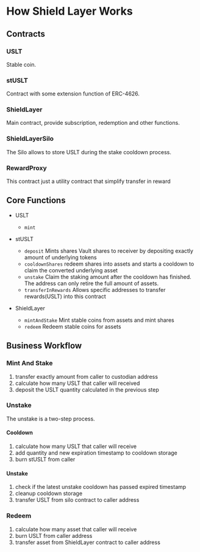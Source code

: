# How Shield Layer Works

## Contracts

### USLT
Stable coin.

### stUSLT
Contract with some extension function of ERC-4626.
    
### ShieldLayer
Main contract, provide subscription, redemption and other functions.

### ShieldLayerSilo
The Silo allows to store USLT during the stake cooldown process.

### RewardProxy
This contract just a utility contract that simplify transfer in reward

## Core Functions

- USLT
  - `mint`

- stUSLT
  - `deposit`
    Mints shares Vault shares to receiver by depositing exactly amount of underlying tokens
  - `cooldownShares`
    redeem shares into assets and starts a cooldown to claim the converted underlying asset
  - `unstake`
    Claim the staking amount after the cooldown has finished. The address can only retire the full amount of assets. 
  - `transferInRewards`
    Allows specific addresses to transfer rewards(USLT) into this contract

- ShieldLayer
  - `mintAndStake`
    Mint stable coins from assets and mint shares
  - `redeem`
    Redeem stable coins for assets

## Business Workflow

### Mint And Stake

1. transfer exactly amount from caller to custodian address
2. calculate how many USLT that caller will received
3. deposit the USLT quantity calculated in the previous step

### Unstake

The unstake is a two-step process.

#### Cooldown

1. calculate how many USLT that caller will receive
2. add quantity and new expiration timestamp to cooldown storage
3. burn stUSLT from caller

#### Unstake

1. check if the latest unstake cooldown has passed expired timestamp
2. cleanup cooldown storage
3. transfer USLT from silo contract to caller address

### Redeem

1. calculate how many asset that caller will receive
2. burn USLT from caller address
3. transfer asset from ShieldLayer contract to caller address